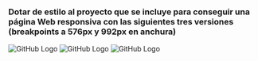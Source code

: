### Dotar de estilo al proyecto que se incluye para conseguir una página Web responsiva con las siguientes tres versiones (breakpoints a 576px y 992px en anchura)

![GitHub Logo](./img/mobile_morning.png)
![GitHub Logo](./img/tablet_morning.png)
![GitHub Logo](./img/desktop_morning.png)
